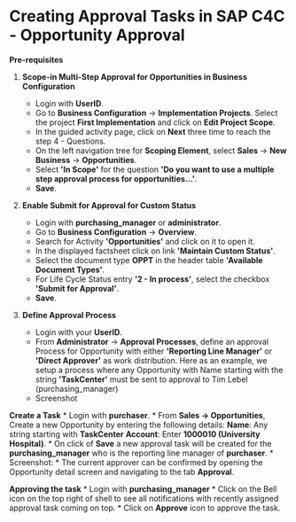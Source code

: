 
# Creating Approval Tasks in SAP C4C - Opportunity Approval

**Pre-requisites**

1. **Scope-in Multi-Step Approval for Opportunities in Business Configuration**

    * Login with **UserID**.
    * Go to **Business Configuration** → **Implementation Projects**. Select the project **First Implementation** and click on **Edit Project Scope**.
    * In the guided activity page, click on **Next** three time to reach the step 4 - Questions.
    * On the left navigation tree for **Scoping Element**, select **Sales** → **New Business** → **Opportunities**.
    * Select **'In Scope'** for the question **'Do you want to use a multiple step approval process for opportunities...'**.
    * **Save**.


2. **Enable Submit for Approval for Custom Status**

    * Login with **purchasing_manager** or **administrator**.
    * Go to **Business Configuration** → **Overview**.
    * Search for  Activity **'Opportunities'** and click on it to open it.
    * In the displayed factsheet click on link **'Maintain Custom Status'**.
    * Select the document type **OPPT** in the header table **'Available Document Types'**.
    * For Life Cycle Status entry **'2 - In process'**, select the checkbox **'Submit for Approval'**.
    * **Save**.


3. **Define Approval Process**

    * Login with your **UserID**.
    * From **Administrator** → **Approval Processes**, define an approval Process for Opportunity with either **'Reporting Line Manager'** or **'Direct Approver'** as work distribution. Here as an example, we setup a process where any Opportunity with Name starting with the string **'TaskCenter'** must be sent to approval to Tim Lebel (purchasing_manager)
    * Screenshot 


**Create a Task**
    * Login with **purchaser**.
    * From **Sales → Opportunities**, Create a new Opportunity by entering the following details:
    **Name**: Any string starting with **TaskCenter**
    **Account**: Enter **1000010 (University Hospital)**.
    * On click of **Save** a new approval task will be created for the **purchasing_manager** who is the reporting line manager of **purchaser**. 
    * Screenshot: 
    * The current approver can be confirmed by opening the Opportunity detail screen and navigating to the tab **Approval**.


**Approving the task**
    * Login with **purchasing_manager**
    * Click on the Bell icon on the top right of shell to see all notifications with recently assigned approval task coming on top.
    * Click on **Approve** icon to approve the task.
